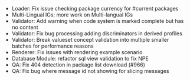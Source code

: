 * Loader: Fix issue checking package currency for #current packages
* Multi-Lingual IGs: more work on Multi-langual IGs
* Validator: Add warning when code system is marked complete but has no content
* Validator: Fix bug processing adding discriminators in derived profiles
* Validator: Break valueset concept validation into multiple smaller batches for performance reasons
* Renderer: Fix issues with rendering example scenario
* Database Module: refactor sql view validation to fix NPE
* QA: Fix 404 detection in package list download (#966)
* QA: Fix bug where message id not showing for slicing messages
